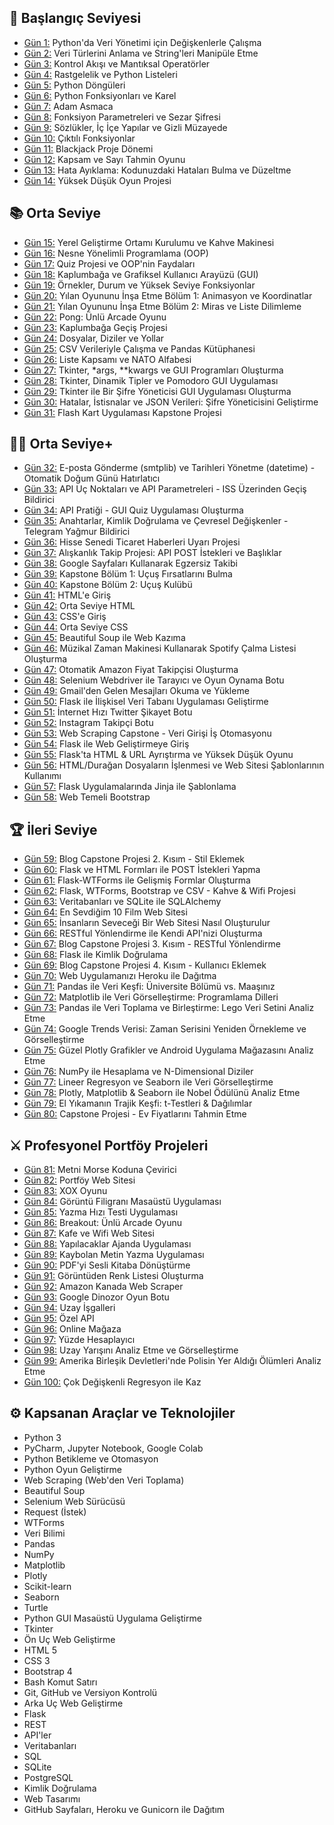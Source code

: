 ## 🔰 Başlangıç Seviyesi
- [Gün 1:](srcs/day01) Python'da Veri Yönetimi için Değişkenlerle Çalışma
- [Gün 2:](srcs/day02) Veri Türlerini Anlama ve String'leri Manipüle Etme
- [Gün 3:](srcs/day03) Kontrol Akışı ve Mantıksal Operatörler
- [Gün 4:](srcs/day04) Rastgelelik ve Python Listeleri
- [Gün 5:](srcs/day05) Python Döngüleri
- [Gün 6:](srcs/day06) Python Fonksiyonları ve Karel
- [Gün 7:](srcs/day07) Adam Asmaca
- [Gün 8:](srcs/day08) Fonksiyon Parametreleri ve Sezar Şifresi
- [Gün 9:](srcs/day09) Sözlükler, İç İçe Yapılar ve Gizli Müzayede
- [Gün 10:](srcs/day10) Çıktılı Fonksiyonlar
- [Gün 11:](srcs/day11) Blackjack Proje Dönemi
- [Gün 12:](srcs/day12) Kapsam ve Sayı Tahmin Oyunu
- [Gün 13:](srcs/day13) Hata Ayıklama: Kodunuzdaki Hataları Bulma ve Düzeltme
- [Gün 14:](srcs/day14) Yüksek Düşük Oyun Projesi


## 📚 Orta Seviye
- [Gün 15:](srcs/day15) Yerel Geliştirme Ortamı Kurulumu ve Kahve Makinesi
- [Gün 16:](srcs/day16) Nesne Yönelimli Programlama (OOP)
- [Gün 17:](srcs/day17) Quiz Projesi ve OOP'nin Faydaları
- [Gün 18:](srcs/day18) Kaplumbağa ve Grafiksel Kullanıcı Arayüzü (GUI)
- [Gün 19:](srcs/day19) Örnekler, Durum ve Yüksek Seviye Fonksiyonlar
- [Gün 20:](srcs/day20) Yılan Oyununu İnşa Etme Bölüm 1: Animasyon ve Koordinatlar
- [Gün 21:](srcs/day21) Yılan Oyununu İnşa Etme Bölüm 2: Miras ve Liste Dilimleme
- [Gün 22:](srcs/day22) Pong: Ünlü Arcade Oyunu
- [Gün 23:](srcs/day23) Kaplumbağa Geçiş Projesi
- [Gün 24:](srcs/day24) Dosyalar, Diziler ve Yollar
- [Gün 25:](srcs/day25) CSV Verileriyle Çalışma ve Pandas Kütüphanesi
- [Gün 26:](srcs/day26) Liste Kapsamı ve NATO Alfabesi
- [Gün 27:](srcs/day27) Tkinter, *args, **kwargs ve GUI Programları Oluşturma
- [Gün 28:](srcs/day28) Tkinter, Dinamik Tipler ve Pomodoro GUI Uygulaması
- [Gün 29:](srcs/day29) Tkinter ile Bir Şifre Yöneticisi GUI Uygulaması Oluşturma
- [Gün 30:](srcs/day30) Hatalar, İstisnalar ve JSON Verileri: Şifre Yöneticisini Geliştirme
- [Gün 31:](srcs/day31) Flash Kart Uygulaması Kapstone Projesi

## 👨‍💻 Orta Seviye+
- [Gün 32:](srcs/day32) E-posta Gönderme (smtplib) ve Tarihleri Yönetme (datetime) - Otomatik Doğum Günü Hatırlatıcı
- [Gün 33:](srcs/day33) API Uç Noktaları ve API Parametreleri - ISS Üzerinden Geçiş Bildirici
- [Gün 34:](srcs/day34) API Pratiği - GUI Quiz Uygulaması Oluşturma
- [Gün 35:](srcs/day35) Anahtarlar, Kimlik Doğrulama ve Çevresel Değişkenler - Telegram Yağmur Bildirici
- [Gün 36:](srcs/day36) Hisse Senedi Ticaret Haberleri Uyarı Projesi
- [Gün 37:](srcs/day37) Alışkanlık Takip Projesi: API POST İstekleri ve Başlıklar
- [Gün 38:](srcs/day38) Google Sayfaları Kullanarak Egzersiz Takibi
- [Gün 39:](srcs/day39) Kapstone Bölüm 1: Uçuş Fırsatlarını Bulma
- [Gün 40:](srcs/day40) Kapstone Bölüm 2: Uçuş Kulübü
- [Gün 41:](srcs/day41) HTML'e Giriş
- [Gün 42:](srcs/day42) Orta Seviye HTML
- [Gün 43:](srcs/day43) CSS'e Giriş
- [Gün 44:](srcs/day44) Orta Seviye CSS
- [Gün 45:](srcs/day45) Beautiful Soup ile Web Kazıma
- [Gün 46:](srcs/day46) Müzikal Zaman Makinesi Kullanarak Spotify Çalma Listesi Oluşturma
- [Gün 47:](srcs/day47) Otomatik Amazon Fiyat Takipçisi Oluşturma
- [Gün 48:](srcs/day48) Selenium Webdriver ile Tarayıcı ve Oyun Oynama Botu
- [Gün 49:](srcs/day49) Gmail'den Gelen Mesajları Okuma ve Yükleme
- [Gün 50:](srcs/day50) Flask ile İlişkisel Veri Tabanı Uygulaması Geliştirme
- [Gün 51:](srcs/day51) İnternet Hızı Twitter Şikayet Botu
- [Gün 52:](srcs/day52) Instagram Takipçi Botu
- [Gün 53:](srcs/day53) Web Scraping Capstone - Veri Girişi İş Otomasyonu
- [Gün 54:](srcs/day54) Flask ile Web Geliştirmeye Giriş
- [Gün 55:](srcs/day55) Flask'ta HTML & URL Ayrıştırma ve Yüksek Düşük Oyunu
- [Gün 56:](srcs/day56) HTML/Durağan Dosyaların İşlenmesi ve Web Sitesi Şablonlarının Kullanımı
- [Gün 57:](srcs/day57) Flask Uygulamalarında Jinja ile Şablonlama
- [Gün 58:](srcs/day58) Web Temeli Bootstrap

## 🏆 İleri Seviye
- [Gün 59:](srcs/day59) Blog Capstone Projesi 2. Kısım - Stil Eklemek
- [Gün 60:](srcs/day60) Flask ve HTML Formları ile POST İstekleri Yapma
- [Gün 61:](srcs/day61) Flask-WTForms ile Gelişmiş Formlar Oluşturma
- [Gün 62:](srcs/day62) Flask, WTForms, Bootstrap ve CSV - Kahve & Wifi Projesi
- [Gün 63:](srcs/day63) Veritabanları ve SQLite ile SQLAlchemy
- [Gün 64:](srcs/day64) En Sevdiğim 10 Film Web Sitesi
- [Gün 65:](srcs/day65) İnsanların Seveceği Bir Web Sitesi Nasıl Oluşturulur
- [Gün 66:](srcs/day66) RESTful Yönlendirme ile Kendi API'nizi Oluşturma
- [Gün 67:](srcs/day67) Blog Capstone Projesi 3. Kısım - RESTful Yönlendirme
- [Gün 68:](srcs/day68) Flask ile Kimlik Doğrulama
- [Gün 69:](srcs/day69) Blog Capstone Projesi 4. Kısım - Kullanıcı Eklemek
- [Gün 70:](srcs/day70) Web Uygulamanızı Heroku ile Dağıtma
- [Gün 71:](srcs/day71) Pandas ile Veri Keşfi: Üniversite Bölümü vs. Maaşınız
- [Gün 72:](srcs/day72) Matplotlib ile Veri Görselleştirme: Programlama Dilleri
- [Gün 73:](srcs/day73) Pandas ile Veri Toplama ve Birleştirme: Lego Veri Setini Analiz Etme
- [Gün 74:](srcs/day74) Google Trends Verisi: Zaman Serisini Yeniden Örnekleme ve Görselleştirme
- [Gün 75:](srcs/day75) Güzel Plotly Grafikler ve Android Uygulama Mağazasını Analiz Etme
- [Gün 76:](srcs/day76) NumPy ile Hesaplama ve N-Dimensional Diziler
- [Gün 77:](srcs/day77) Lineer Regresyon ve Seaborn ile Veri Görselleştirme
- [Gün 78:](srcs/day78) Plotly, Matplotlib & Seaborn ile Nobel Ödülünü Analiz Etme
- [Gün 79:](srcs/day79) El Yıkamanın Trajik Keşfi: t-Testleri & Dağılımlar
- [Gün 80:](srcs/day80) Capstone Projesi - Ev Fiyatlarını Tahmin Etme


## ⚔ Profesyonel Portföy Projeleri
- [Gün 81:](srcs/day81) Metni Morse Koduna Çevirici
- [Gün 82:](srcs/day82) Portföy Web Sitesi
- [Gün 83:](srcs/day83) XOX Oyunu
- [Gün 84:](srcs/day84) Görüntü Filigranı Masaüstü Uygulaması
- [Gün 85:](srcs/day85) Yazma Hızı Testi Uygulaması
- [Gün 86:](srcs/day86) Breakout: Ünlü Arcade Oyunu
- [Gün 87:](srcs/day87) Kafe ve Wifi Web Sitesi
- [Gün 88:](srcs/day88) Yapılacaklar Ajanda Uygulaması
- [Gün 89:](srcs/day89) Kaybolan Metin Yazma Uygulaması
- [Gün 90:](srcs/day90) PDF'yi Sesli Kitaba Dönüştürme
- [Gün 91:](srcs/day91) Görüntüden Renk Listesi Oluşturma
- [Gün 92:](srcs/day92) Amazon Kanada Web Scraper
- [Gün 93:](srcs/day93) Google Dinozor Oyun Botu
- [Gün 94:](srcs/day94) Uzay İşgalleri
- [Gün 95:](srcs/day95) Özel API
- [Gün 96:](srcs/day96) Online Mağaza
- [Gün 97:](srcs/day97) Yüzde Hesaplayıcı
- [Gün 98:](srcs/day98) Uzay Yarışını Analiz Etme ve Görselleştirme
- [Gün 99:](srcs/day99) Amerika Birleşik Devletleri'nde Polisin Yer Aldığı Ölümleri Analiz Etme
- [Gün 100:](srcs/day100) Çok Değişkenli Regresyon ile Kaz


## ⚙ Kapsanan Araçlar ve Teknolojiler

- Python 3
- PyCharm, Jupyter Notebook, Google Colab
- Python Betikleme ve Otomasyon
- Python Oyun Geliştirme
- Web Scraping (Web'den Veri Toplama)
- Beautiful Soup
- Selenium Web Sürücüsü
- Request (İstek)
- WTForms
- Veri Bilimi
- Pandas
- NumPy
- Matplotlib
- Plotly
- Scikit-learn
- Seaborn
- Turtle
- Python GUI Masaüstü Uygulama Geliştirme
- Tkinter
- Ön Uç Web Geliştirme
- HTML 5
- CSS 3
- Bootstrap 4
- Bash Komut Satırı
- Git, GitHub ve Versiyon Kontrolü
- Arka Uç Web Geliştirme
- Flask
- REST
- API'ler
- Veritabanları
- SQL
- SQLite
- PostgreSQL
- Kimlik Doğrulama
- Web Tasarımı
- GitHub Sayfaları, Heroku ve Gunicorn ile Dağıtım
